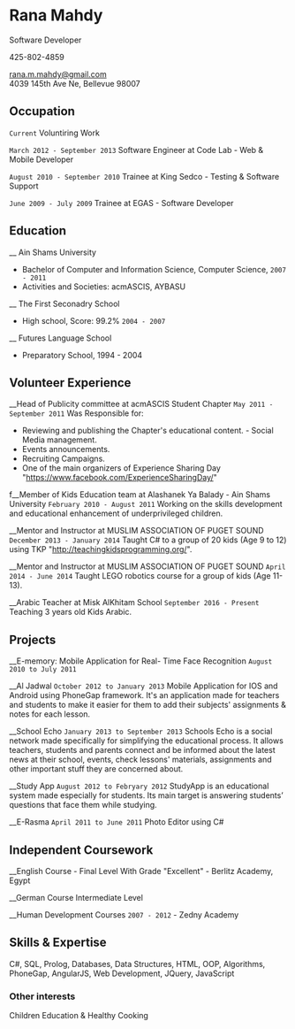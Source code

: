 # Rana Mahdy
Software Developer

<p id="Phone">425-802-4859</p>

<div id="webaddress">
<a href="rana.m.mahdy@gmail.com">rana.m.mahdy@gmail.com </a>
</div>

<div id="Address"> 4039 145th Ave Ne, Bellevue 98007 <div>



## Occupation

`Current`
Voluntiring Work

`March 2012 - September 2013`
Software Engineer at Code Lab - Web & Mobile Developer

`August 2010 - September 2010`
Trainee at King Sedco - Testing & Software Support

`June 2009 - July 2009`
Trainee at EGAS -  Software Developer

## Education

 __ Ain Shams University
- Bachelor of Computer and Information Science, Computer Science, `2007 - 2011`
- Activities and Societies: acmASCIS, AYBASU

__ The First Seconadry School
- High school,  Score: 99.2% `2004 - 2007`


__ Futures Language School 
- Preparatory School, 1994 - 2004


## Volunteer Experience

__Head of Publicity committee at acmASCIS Student Chapter
	`May 2011 - September 2011`
  Was Responsible for:
- Reviewing and publishing the Chapter's educational content. - Social Media management.
- Events announcements.
- Recruiting Campaigns.
- One of the main organizers of Experience Sharing Day "https://www.facebook.com/ExperienceSharingDay/"

f__Member of Kids Education team at Alashanek Ya Balady - Ain Shams University
	`February 2010 - August 2011`
Working on the skills development and educational enhancement of underprivileged children.

__Mentor and Instructor at MUSLIM ASSOCIATION OF PUGET SOUND
	`December 2013 - January 2014`
Taught C# to a group of 20 kids (Age 9 to 12) using TKP "http://teachingkidsprogramming.org/".

__Mentor and Instructor at MUSLIM ASSOCIATION OF PUGET SOUND
	`April 2014 - June 2014`
Taught LEGO robotics course for a group of kids (Age 11-13).

__Arabic Teacher at Misk AlKhitam School
	`September 2016 - Present`
Teaching 3 years old Kids Arabic.

## Projects

__E-memory: Mobile Application for Real- Time Face Recognition
`August 2010 to July 2011`

__Al Jadwal
`October 2012 to January 2013`
Mobile Application for IOS and Android using PhoneGap framework. It's an application made for teachers and students to make it easier for them to add their subjects' assignments & notes for each lesson.

__School Echo
`January 2013 to September 2013`
Schools Echo is a social network made specifically for simplifying the educational process. It allows teachers, students and parents connect and be informed about the latest news at their school, events, check lessons' materials, assignments and other important stuff they are concerned about.

__Study App
`August 2012 to Febryary 2012`
StudyApp is an educational system made especially for students. Its main
target is answering students’ questions that face them while studying.

__E-Rasma
`April 2011 to June 2011`
Photo Editor using C#

## Independent Coursework

__English Course - Final Level With Grade "Excellent" - Berlitz Academy, Egypt

__German Course Intermediate Level

__Human Development Courses `2007 - 2012` - Zedny Academy



## Skills & Expertise
C#, SQL, Prolog, Databases, Data Structures, HTML, OOP, Algorithms, PhoneGap, AngularJS, Web Development, JQuery, JavaScript


### Other interests

Children Education & Healthy Cooking


<!-- ### Footer

Last updated: November 2016 -->


